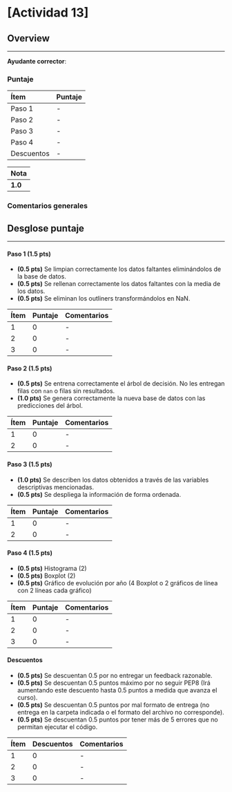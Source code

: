 # [Actividad 13]

## Overview
----------

**Ayudante corrector**: 

### Puntaje
| Ítem       | Puntaje |
| :--------- | :------ |
| Paso 1 | - |
| Paso 2  | - |
| Paso 3   | - |
| Paso 4    | - |
| Descuentos | - |


| Nota    |
| :------ |
| **1.0** |

### Comentarios generales



## Desglose puntaje
----------


#### Paso 1 **(1.5 pts)**

* **(0.5 pts)** Se limpian correctamente los datos faltantes eliminándolos de la base de datos.
* **(0.5 pts)** Se rellenan correctamente los datos faltantes con la media de los datos.
* **(0.5 pts)** Se eliminan los outliners transformándolos en NaN.

| Ítem | Puntaje | Comentarios |
| :--- | :------ | :---------- |
| 1    | 0       | -           |
| 2    | 0       | -           |
| 3    | 0       | -           |


#### Paso 2 **(1.5 pts)**

* **(0.5 pts)** Se entrena correctamente el árbol de decisión. No les entregan filas con `nan` o filas sin resultados.
* **(1.0 pts)** Se genera correctamente la nueva base de datos con las predicciones del árbol.


| Ítem | Puntaje | Comentarios |
| :--- | :------ | :---------- |
| 1    | 0 | - |
| 2    | 0 | - |



#### Paso 3 **(1.5 pts)**


* **(1.0 pts)** Se describen los datos obtenidos a través de las variables descriptivas mencionadas.
* **(0.5 pts)** Se despliega la información de forma ordenada.


| Ítem | Puntaje | Comentarios |
| :--- | :------ | :---------- |
| 1    | 0 | - |
| 2    | 0 | - |


#### Paso 4 **(1.5 pts)**

* **(0.5 pts)** Histograma (2)
* **(0.5 pts)** Boxplot (2)
* **(0.5 pts)** Gráfico de evolución por año (4 Boxplot o 2 gráficos de línea con 2 líneas cada gráfico)


| Ítem | Puntaje | Comentarios |
| :--- | :------ | :---------- |
| 1    | 0 | - |
| 2    | 0 | - |
| 3    | 0 | - |


#### Descuentos
* **(0.5 pts)** Se descuentan 0.5 por no entregar un feedback razonable.
* **(0.5 pts)** Se descuentan 0.5 puntos máximo por no seguir PEP8 (Irá aumentando este descuento hasta 0.5 puntos a medida que avanza el curso).
* **(0.5 pts)** Se descuentan 0.5 puntos por mal formato de entrega (no entrega en la carpeta indicada o el formato del archivo no corresponde).
* **(0.5 pts)** Se descuentan 0.5 puntos por tener más de 5 errores que no permitan ejecutar el código.


| Ítem | Descuentos | Comentarios |
| :--- | :--------- | :---------- |
| 1    | 0          | -           |
| 2    | 0          | -           |
| 3    | 0          | -           |